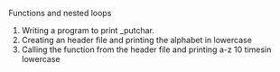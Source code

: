 Functions and nested loops
1. Writing a program to print _putchar.
2. Creating an header file and printing the alphabet in lowercase
3. Calling the function from the header file and printing a-z 10 timesin lowercase

